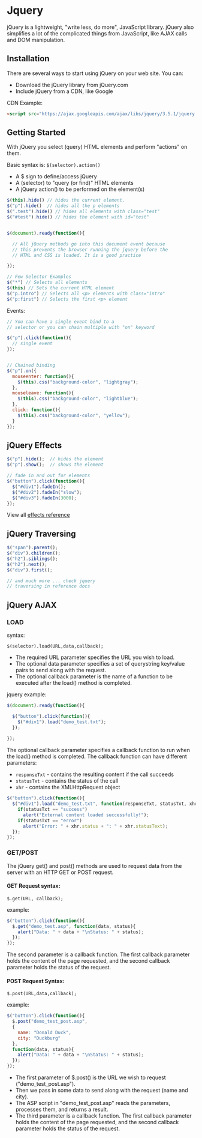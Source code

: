 # Jquery

jQuery is a lightweight, "write less, do more", JavaScript library. jQuery also simplifies a lot of the complicated things from JavaScript, like AJAX calls and DOM manipulation.

## Installation

There are several ways to start using jQuery on your web site. You can:
- Download the jQuery library from jQuery.com
- Include jQuery from a CDN, like Google

CDN Example:
```html
<script src="https://ajax.googleapis.com/ajax/libs/jquery/3.5.1/jquery.min.js"></script>
```

## Getting Started

With jQuery you select (query) HTML elements and perform "actions" on them.

Basic syntax is: `$(selector).action()`
- A $ sign to define/access jQuery
- A (selector) to "query (or find)" HTML elements
- A jQuery action() to be performed on the element(s)

```javascript
$(this).hide() // hides the current element.
$("p").hide()  // hides all the p elements
$(".test").hide() // hides all elements with class="test"
$("#test").hide() // hides the element with id="test"


$(document).ready(function(){

  // All jQuery methods go into this document event because
  // this prevents the browser running the jquery before the
  // HTML and CSS is loaded. It is a good practice

});

// Few Selector Examples
$("*") // Selects all elements
$(this) // Sets the current HTML element
$("p.intro") // Selects all <p> elements with class="intro"
$("p:first") // Selects the first <p> element

```

Events:
```javascript
// You can have a single event bind to a 
// selector or you can chain multiple with "on" keyword

$("p").click(function(){
  // single event
});


// Chained binding
$("p").on({
  mouseenter: function(){
    $(this).css("background-color", "lightgray");
  },
  mouseleave: function(){
    $(this).css("background-color", "lightblue");
  },
  click: function(){
    $(this).css("background-color", "yellow");
  }
});

```

## jQuery Effects

```javascript
$("p").hide();  // hides the element
$("p").show();  // shows the element

// fade in and out for elements
$("button").click(function(){
  $("#div1").fadeIn();
  $("#div2").fadeIn("slow");
  $("#div3").fadeIn(3000);
});
```

View all [effects reference](https://www.w3schools.com/jquery/jquery_ref_effects.asp)

## jQuery Traversing

```javascript
$("span").parent();
$("div").children();
$("h2").siblings();
$("h2").next();
$("div").first();

// and much more ... check jquery
// traversing in reference docs
```

## jQuery AJAX

### LOAD 

syntax:
```
$(selector).load(URL,data,callback);
```
- The required URL parameter specifies the URL you wish to load.
- The optional data parameter specifies a set of querystring key/value pairs to send along with the request.
- The optional callback parameter is the name of a function to be executed after the load() method is completed.

jquery example:
```javascript
$(document).ready(function(){

  $("button").click(function(){
    $("#div1").load("demo_test.txt");
  });
  
});
```

The optional callback parameter specifies a callback function to run when the load() method is completed. The callback function can have different parameters:
- `responseTxt` - contains the resulting content if the call succeeds
- `statusTxt` - contains the status of the call
- `xhr` - contains the XMLHttpRequest object

```javascript
$("button").click(function(){
  $("#div1").load("demo_test.txt", function(responseTxt, statusTxt, xhr){
    if(statusTxt == "success")
      alert("External content loaded successfully!");
    if(statusTxt == "error")
      alert("Error: " + xhr.status + ": " + xhr.statusText);
  });
});
```

### GET/POST

The jQuery get() and post() methods are used to request data from the server with an HTTP GET or POST request.

#### GET Request syntax:
```
$.get(URL, callback);
``` 
example:
```javascript
$("button").click(function(){
  $.get("demo_test.asp", function(data, status){
    alert("Data: " + data + "\nStatus: " + status);
  });
});
```
The second parameter is a callback function. The first callback parameter holds the content of the page requested, and the second callback parameter holds the status of the request.

#### POST Request Syntax:
```
$.post(URL,data,callback);
```
example:
```javascript
$("button").click(function(){
  $.post("demo_test_post.asp",
  {
    name: "Donald Duck",
    city: "Duckburg"
  },
  function(data, status){
    alert("Data: " + data + "\nStatus: " + status);
  });
});
```
- The first parameter of $.post() is the URL we wish to request ("demo_test_post.asp").
- Then we pass in some data to send along with the request (name and city).
- The ASP script in "demo_test_post.asp" reads the parameters, processes them, and returns a result.
- The third parameter is a callback function. The first callback parameter holds the content of the page requested, and the second callback parameter holds the status of the request.






